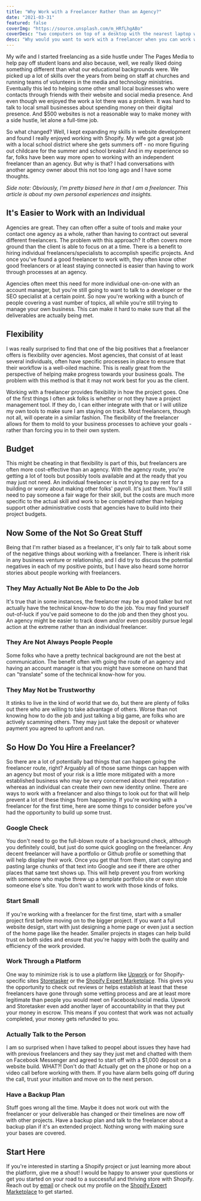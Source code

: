 ```yaml
---
title: "Why Work with a Freelancer Rather than an Agency?"
date: "2021-03-31"
featured: false
coverImg: "https://source.unsplash.com/m_HRfLhgABo"
coverDesc: "two computers on top of a desktop with the nearest laptop with code pulled up on the screen"
desc: "Why would you want to work with a freelancer when you can work with an agency instead? The benefits and downsides of working with an individual rather than a business with a host of services."
---
```


My wife and I started freelancing as a side hustle under The Pages Media to help pay off student loans and also because, well, we really liked doing something different than what our educational backgrounds were. We picked up a lot of skills over the years from being on staff at churches and running teams of volunteers in the media and technology ministries. Eventually this led to helping some other small local businesses who were contacts through friends with their website and social media presence. And even though we enjoyed the work a lot there was a problem. It was hard to talk to local small businesses about spending money on their digital presence. And $500 websites is not a reasonable way to make money with a side hustle, let alone a full-time job.  

So what changed? Well, I kept expanding my skills in website development and found I really enjoyed working with Shopify. My wife got a great job with a local school district where she gets summers off - no more figuring out childcare for the summer and school breaks! And in my experience so far, folks have been way more open to working with an independent freelancer than an agency. But why is that? I had conversations with another agency owner about this not too long ago and I have some thoughts.  

_Side note: Obviously, I'm pretty biased here in that I am a freelancer. This article is about my own personal experiences and insights._

## It's Easier to Work with an Individual  

Agencies are great. They can often offer a suite of tools and make your contact one agency as a whole, rather than having to contract out several different freelancers. The problem with this approach? It often covers more ground than the client is able to focus on at a time. There is a benefit to hiring individual freelancers/specialists to accomplish specific projects. And once you've found a good freelancer to work with, they often know other good freelancers or at least staying connected is easier than having to work through processes at an agency.  

Agencies often meet this need for more individual one-on-one with an account manager, but you're still going to want to talk to a developer or the SEO specialist at a certain point. So now you're working with a bunch of people covering a vast number of topics, all while you're still trying to manage your own business. This can make it hard to make sure that all the deliverables are actually being met. 

## Flexibility  

I was really surprised to find that one of the big positives that a freelancer offers is flexibility over agencies. Most agencies, that consist of at least several individuals, often have specific processes in place to ensure that their workflow is a well-oiled machine. This is really great from the perspective of helping make progress towards your business goals. The problem with this method is that it may not work best for you as the client.  

Working with a freelancer provides flexibility in how the project goes. One of the first things I often ask folks is whether or not they have a project management tool. If they do, I can either integrate with that or I will utilize my own tools to make sure I am staying on track. Most freelancers, though not all, will operate in a similar fashion. The flexibility of the freelancer allows for them to mold to your business processes to achieve your goals - rather than forcing you in to their own system.  

## Budget  

This might be cheating in that flexibility is part of this, but freelancers are often more cost-effective than an agency. With the agency route, you're getting a lot of tools but possibly tools available and at the ready that you may just not need. An individual freelancer is not trying to pay rent for a building or worry about making other folks' payroll. It's just them. You'll still need to pay someone a fair wage for their skill, but the costs are much more specific to the actual skill and work to be completed rather than helping support other administrative costs that agencies have to build into their project budgets.  

## Now Some of the Not So Great Stuff  

Being that I'm rather biased as a freelancer, it's only fair to talk about some of the negative things about working with a freelancer. There is inherit risk in any business venture or relationship, and I did try to discuss the potential negatives in each of my positive points, but I have also heard some horror stories about people working with freelancers.  

### They May Actually Not Be Able to Do the Job  

It's true that in some instances, the freelancer may be a good talker but not actually have the technical know-how to do the job. You may find yourself out-of-luck if you've paid someone to do the job and then they ghost you. An agency might be easier to track down and/or even possibly pursue legal action at the extreme rather than an individual freelancer. 

### They Are Not Always People People  

Some folks who have a pretty technical background are not the best at communication. The benefit often with going the route of an agency and having an account manager is that you might have someone on hand that can "translate" some of the technical know-how for you. 

### They May Not be Trustworthy  

It stinks to live in the kind of world that we do, but there are plenty of folks out there who are willing to take advantage of others. Worse than not knowing how to do the job and just talking a big game, are folks who are actively scamming others. They may just take the deposit or whatever payment you agreed to upfront and run.  

## So How Do You Hire a Freelancer?  

So there are a lot of potentially bad things that can happen going the freelancer route, right? Arguably all of those same things can happen with an agency but most of your risk is a little more mitigated with a more established business who may be very concerned about their reputation - whereas an individual can create their own new identity online. There are ways to work with a freelancer and also things to look out for that will help prevent a lot of these things from happening. If you're working with a freelancer for the first time, here are some things to consider before you've had the opportunity to build up some trust. 

### Google Check  

You don't need to go the full-blown route of a background check, although you definitely could, but just do some quick googling on the freelancer. Any decent freelancer will have a portfolio or Github profile or something that will help display their work. Once you get that from them, start copying and pasting large chunks of that text into Google and see if there are other places that same text shows up. This will help prevent you from working with someone who maybe threw up a template portfolio site or even stole someone else's site. You don't want to work with those kinds of folks. 

### Start Small  

If you're working with a freelancer for the first time, start with a smaller project first before moving on to the bigger project. If you want a full website design, start with just designing a home page or even just a section of the home page like the header. Smaller projects in stages can help build trust on both sides and ensure that you're happy with both the quality and efficiency of the work provided. 

### Work Through a Platform  

One way to minimize risk is to use a platform like [Upwork](https://www.upwork.com/fl/trpage) or for Shopify-specific sites [Storetasker](https://www.storetasker.com/experts/taylor-page) or the [Shopify Expert Marketplace](https://experts.shopify.com/the-pages-media). This gives you the opportunity to check out reviews or helps establish at least that these freelancers have gone through some vetting process and are at least more legitimate than people you would meet on Facebook/social media. Upwork and Storetasker even add another layer of accountability in that they put your money in escrow. This means if you contest that work was not actually completed, your money gets refunded to you. 

### Actually Talk to the Person  

I am so surprised when I have talked to peopel about issues they have had with previous freelancers and they say they just met and chatted with them on Facebook Messenger and agreed to start off with a $1,000 deposit on a website build. WHAT?! Don't do that! Actually get on the phone or hop on a video call before working with them. If you have alarm bells going off during the call, trust your intuition and move on to the next person.  

### Have a Backup Plan  

Stuff goes wrong all the time. Maybe it does not work out with the freelancer or your deliverable has changed or their timelines are now off with other projects. Have a backup plan and talk to the freelancer about a backup plan if it's an extended project. Nothing wrong with making sure your bases are covered. 

## Start Here  

If you're interested in starting a Shopify project or just learning more about the platform, give me a shout! I would be happy to answer your questions or get you started on your road to a successful and thriving store with Shopify. Reach out by [email](mailto:taylor@thepagesmedia.com) or check out my profile on the [Shopify Expert Marketplace](https://experts.shopify.com/the-pages-media) to get started. 